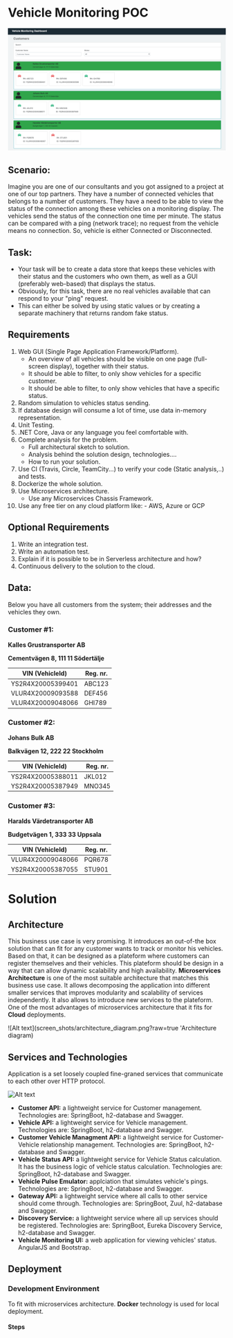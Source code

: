 # Vehicle Monitoring POC

![Alt text](screen_shots/ui_screen.png?raw=true 'Home page')

## Scenario:

Imagine you are one of our consultants and you got assigned to a project at one of our top partners.
They have a number of connected vehicles that belongs to a number of customers.
They have a need to be able to view the status of the connection among these vehicles on a monitoring display.
The vehicles send the status of the connection one time per minute.
The status can be compared with a ping (network trace); no request from the vehicle means no connection.
So, vehicle is either Connected or Disconnected.

## Task:

- Your task will be to create a data store that keeps these vehicles with their status and the customers who own them, as well as a GUI (preferably web-based) that displays the status.
- Obviously, for this task, there are no real vehicles available that can respond to your "ping" request.
- This can either be solved by using static values or ​​by creating a separate machinery that returns random fake status.

## Requirements

1. Web GUI (Single Page Application Framework/Platform).
   - An overview of all vehicles should be visible on one page (full-screen display), together with their status.
   - It should be able to filter, to only show vehicles for a specific customer.
   - It should be able to filter, to only show vehicles that have a specific status.
2. Random simulation to vehicles status sending.
3. If database design will consume a lot of time, use data in-memory representation.
4. Unit Testing.
5. .NET Core, Java or any language you feel comfortable with.
6. Complete analysis for the problem.
   - Full architectural sketch to solution.
   - Analysis behind the solution design, technologies....
   - How to run your solution.
7. Use CI (Travis, Circle, TeamCity...) to verify your code (Static analysis,..) and tests.
8. Dockerize the whole solution.
9. Use Microservices architecture.
   - Use any Microservices Chassis Framework.
10. Use any free tier on any cloud platform like: - AWS, Azure or GCP

## Optional Requirements

1. Write an integration test.
2. Write an automation test.
3. Explain if it is possible to be in Serverless architecture and how?
4. Continuous delivery to the solution to the cloud.

## Data:

Below you have all customers from the system; their addresses and the vehicles they own.

### Customer #1:

**Kalles Grustransporter AB**

**Cementvägen 8, 111 11 Södertälje**

| VIN (VehicleId)   | Reg. nr. |
| ----------------- | -------- |
| YS2R4X20005399401 | ABC123   |
| VLUR4X20009093588 | DEF456   |
| VLUR4X20009048066 | GHI789   |

### Customer #2:

**Johans Bulk AB**

**Balkvägen 12, 222 22 Stockholm**

| VIN (VehicleId)   | Reg. nr. |
| ----------------- | -------- |
| YS2R4X20005388011 | JKL012   |
| YS2R4X20005387949 | MNO345   |

### Customer #3:

**Haralds Värdetransporter AB**

**Budgetvägen 1, 333 33 Uppsala**

| VIN (VehicleId)   | Reg. nr. |
| ----------------- | -------- |
| VLUR4X20009048066 | PQR678   |
| YS2R4X20005387055 | STU901   |

# Solution

## Architecture

This business use case is very promising. It introduces an out-of-the box solution that can fit for any customer wants to track or monitor his vehicles. Based on that, it can be designed as a plateform where customers can register themselves and their vehicles. This plateform should be design in a way that can allow dynamic scalability and high availability. **Microservices Architecture** is one of the most suitable architecture that matches this business use case. It allows decomposing the application into different smaller services that improves modularity and scalability of services independently. It also allows to introduce new services to the plateform. One of the most advantages of microservices architecture that it fits for **Cloud** deployments.

![Alt text](screen_shots/architecture_diagram.png?raw=true 'Architecture diagram)

## Services and Technologies

Application is a set loosely coupled fine-graned services that communicate to each other over HTTP protocol.

![Alt text](screen_shots/application_services?raw=true 'Application services')

- **Customer API:** a lightweight service for Customer management. Technologies are: SpringBoot, h2-database and Swagger.
- **Vehicle API:** a lightweight service for Vehicle management. Technologies are: SpringBoot, h2-database and Swagger.
- **Customer Vehicle Managment API:** a lightweight service for Customer-Vehicle relationship management. Technologies are: SpringBoot, h2-database and Swagger.
- **Vehicle Status API:** a lightweight service for Vehicle Status calculation. It has the business logic of vehicle status calculation. Technologies are: SpringBoot, h2-database and Swagger.
- **Vehicle Pulse Emulator:** applciation that simulates vehicle's pings. Technologies are: SpringBoot, h2-database and Swagger.
- **Gateway API:** a lightweight service where all calls to other service should come through. Technologies are: SpringBoot, Zuul, h2-database and Swagger.
- **Discovery Service:** a lightweight service where all up services should be registered. Technologies are: SpringBoot, Eureka Discovery Service, h2-database and Swagger.
- **Vehicle Monitoring UI:** a web application for viewing vehicles' status. AngularJS and Bootstrap.

## Deployment

### Development Environment

To fit with microservices architecture. **Docker** technology is used for local deployment.

#### Steps

